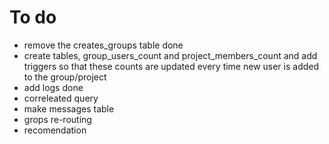 # To do
- remove the creates_groups table done
- create tables, group_users_count and project_members_count and add triggers so that these counts are updated every time new user is added to the group/project
- add logs  done
- correleated query
- make messages table
- grops re-routing
- recomendation

  